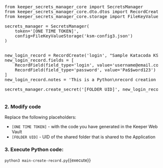 
<pre class="file" data-filename="main-create-record.py" data-target="replace">
from keeper_secrets_manager_core import SecretsManager
from keeper_secrets_manager_core.dto.dtos import RecordCreate, RecordField
from keeper_secrets_manager_core.storage import FileKeyValueStorage

secrets_manager = SecretsManager(
    token='[ONE TIME TOKEN]',
    config=FileKeyValueStorage('ksm-config3.json')
)


new_login_record = RecordCreate('login', "Sample Katacoda KSM Record")
new_login_record.fields = [
    RecordField(field_type='login', value='username@email.com'),
    RecordField(field_type='password', value='Pa$$word123')
]
new_login_record.notes = 'This is a Python\nrecord creation example'

secrets_manager.create_secret('[FOLDER UID]', new_login_record)

</pre>

### 2. Modify code

Replace the following placeholders:

- `[ONE TIME TOKEN]` - with the code you have generated in the Keeper Web Vault
- `[FOLDER UID]` - UID of the shared folder that is shared to the Application

### 3. Execute Python code:

`python3 main-create-record.py`{{execute}}
